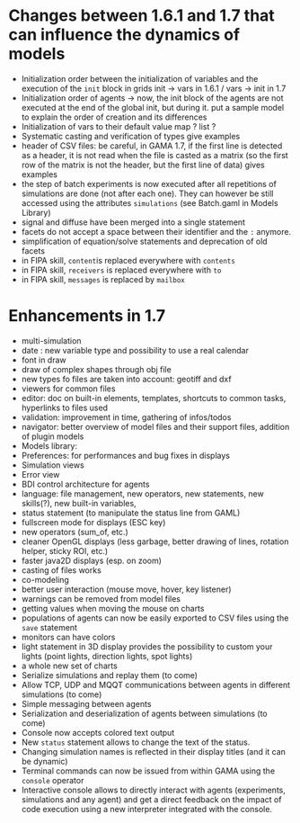 # Changes between 1.6.1 and 1.7 that can influence the dynamics of models

* Initialization order between the initialization of variables and the execution of the `init` block in grids
init -> vars in 1.6.1 / vars -> init in 1.7
* Initialization order of agents -> now, the init block of the agents are not executed at the end of the global init, but during it.
put a sample model to explain the order of creation and its differences
* Initialization of vars to their default value
map ? list ? 
* Systematic casting and verification of types
give examples
* header of CSV files: be careful, in GAMA 1.7, if the first line is detected as a header, it is not read when the file is casted as a matrix (so the first row of the matrix is not the header, but the first line of data)
gives examples
* the step of batch experiments is now executed after all repetitions of simulations are done (not after each one). They can however be still accessed using the attributes `simulations` (see Batch.gaml in Models Library)
* signal and diffuse have been merged into a single statement
* facets do not accept a space between their identifier and the `:` anymore.
* simplification of equation/solve statements and deprecation of old facets
* in FIPA skill, `content`is replaced everywhere with `contents`
* in FIPA skill, `receivers` is replaced everywhere with `to`
* in FIPA skill, `messages` is replaced by `mailbox`

# Enhancements in 1.7
* multi-simulation
* date : new variable type and possibility to use a real calendar
* font in draw
* draw of complex shapes through obj file
* new types fo files are taken into account: geotiff and dxf
* viewers for common files
* editor: doc on built-in elements, templates, shortcuts to common tasks, hyperlinks to files used
* validation: improvement in time, gathering of infos/todos
* navigator: better overview of model files and their support files, addition of plugin models
* Models library: 
* Preferences: for performances and bug fixes in displays
* Simulation views
* Error view
* BDI control architecture for agents
* language: file management, new operators, new statements, new skills(?), new built-in variables, 
* status statement (to manipulate the status line from GAML)
* fullscreen mode for displays (ESC key)
* new operators (sum_of, etc.)
* cleaner OpenGL displays (less garbage, better drawing of lines, rotation helper, sticky ROI, etc.)
* faster java2D displays (esp. on zoom)
* casting of files works
* co-modeling
* better user interaction (mouse move, hover, key listener)
* warnings can be removed from model files
* getting values when moving the mouse on charts
* populations of agents can now be easily exported to CSV files using the `save` statement
* monitors can have colors
* light statement in 3D display provides the possibility to custom your lights (point lights, direction lights, spot lights)
* a whole new set of charts
* Serialize simulations and replay them (to come)
* Allow TCP, UDP and MQQT communications between agents in different simulations (to come)
* Simple messaging between agents 
* Serialization and deserialization of agents between simulations (to come)
* Console now accepts colored text output
* New `status` statement allows to change the text of the status.
* Changing simulation names is reflected in their display titles (and it can be dynamic)
* Terminal commands can now be issued from within GAMA using the `console` operator
* Interactive console allows to directly interact with agents (experiments, simulations and any agent) and get a direct feedback on the impact of code execution using a new interpreter integrated with the console.
